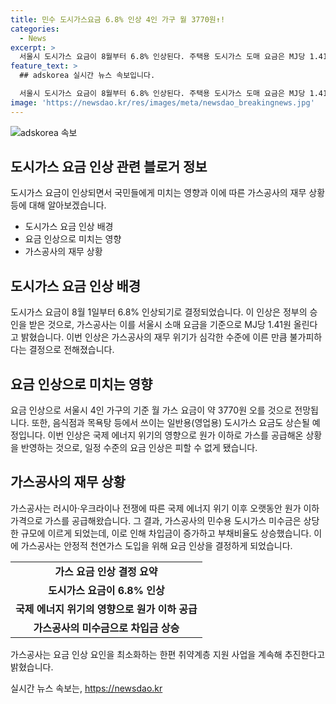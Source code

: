 ```yaml
---
title: 민수 도시가스요금 6.8% 인상 4인 가구 월 3770원↑!
categories:
  - News
excerpt: >
  서울시 도시가스 요금이 8월부터 6.8% 인상된다. 주택용 도시가스 도매 요금은 MJ당 1.41원, 일반용은 1.30원 올랐고, 4인 가구 기준 월 가스 요금은 약 3770원 상승할 전망이다. 정부는 에너지안보 인프라 관리를 위해 이번 인상을 승인했다. 가스공사의 미수금은 13조5000억원으로 장기적인 이자비용은 소비자에게 언젠가는 부담되어야 한다. 가스공사는 천연가스 도입을 위한 안정적 조치로 이번 요금 인상을 결정했으며, 취약계층 지원 사업을 계속할 계획이다.
feature_text: >
  ## adskorea 실시간 뉴스 속보입니다.

  서울시 도시가스 요금이 8월부터 6.8% 인상된다. 주택용 도시가스 도매 요금은 MJ당 1.41원, 일반용은 1.30원 올랐고, 4인 가구 기준 월 가스 요금은 약 3770원 상승할 전망이다. 정부는 에너지안보 인프라 관리를 위해 이번 인상을 승인했다. 가스공사의 미수금은 13조5000억원으로 장기적인 이자비용은 소비자에게 언젠가는 부담되어야 한다. 가스공사는 천연가스 도입을 위한 안정적 조치로 이번 요금 인상을 결정했으며, 취약계층 지원 사업을 계속할 계획이다.
image: 'https://newsdao.kr/res/images/meta/newsdao_breakingnews.jpg'
---
```


<p><img src="https://newsdao.kr/res/images/meta/newsdao_breakingnews.jpg" alt="adskorea 속보" /></p>

<h2 data-ke-size="size26">도시가스 요금 인상 관련 블로거 정보</h2>

<p data-ke-size="size16">도시가스 요금이 인상되면서 국민들에게 미치는 영향과 이에 따른 가스공사의 재무 상황 등에 대해 알아보겠습니다.</p>

<ul>
  <li>도시가스 요금 인상 배경</li>
  <li>요금 인상으로 미치는 영향</li>
  <li>가스공사의 재무 상황</li>
</ul>

<h2 data-ke-size="size26">도시가스 요금 인상 배경</h2>

<p data-ke-size="size16">도시가스 요금이 8월 1일부터 6.8% 인상되기로 결정되었습니다. 이 인상은 정부의 승인을 받은 것으로, 가스공사는 이를 서울시 소매 요금을 기준으로 MJ당 1.41원 올린다고 밝혔습니다. 이번 인상은 가스공사의 재무 위기가 심각한 수준에 이른 만큼 불가피하다는 결정으로 전해졌습니다.</p>

<h2 data-ke-size="size26">요금 인상으로 미치는 영향</h2>

<p data-ke-size="size16">요금 인상으로 서울시 4인 가구의 기준 월 가스 요금이 약 3770원 오를 것으로 전망됩니다. 또한, 음식점과 목욕탕 등에서 쓰이는 일반용(영업용) 도시가스 요금도 상슨될 예정입니다. 이번 인상은 국제 에너지 위기의 영향으로 원가 이하로 가스를 공급해온 상황을 반영하는 것으로, 일정 수준의 요금 인상은 피할 수 없게 됐습니다.</p>

<h2 data-ke-size="size26">가스공사의 재무 상황</h2>

<p data-ke-size="size16">가스공사는 러시아·우크라이나 전쟁에 따른 국제 에너지 위기 이후 오랫동안 원가 이하 가격으로 가스를 공급해왔습니다. 그 결과, 가스공사의 민수용 도시가스 미수금은 상당한 규모에 이르게 되었는데, 이로 인해 차입금이 증가하고 부채비율도 상승했습니다. 이에 가스공사는 안정적 천연가스 도입을 위해 요금 인상을 결정하게 되었습니다.</p>

<table>
    <tr>
        <td style="text-align: center; height: 17px;"><b>가스 요금 인상 결정 요약</b></td>
    </tr>
    <tr>
        <td style="text-align: center; height: 17px;"><b>도시가스 요금이 6.8% 인상</b></td>
    </tr>
    <tr>
        <td style="text-align: center; height: 17px;"><b>국제 에너지 위기의 영향으로 원가 이하 공급</b></td>
    </tr>
    <tr>
        <td style="text-align: center; height: 17px;"><b>가스공사의 미수금으로 차입금 상승</b></td>
    </tr>
</table>

<p data-ke-size="size16">가스공사는 요금 인상 요인을 최소화하는 한편 취약계층 지원 사업을 계속해 추진한다고 밝혔습니다.</p>
실시간 뉴스 속보는, <a href="https://newsdao.kr" rel="dofollow">https://newsdao.kr</a>


